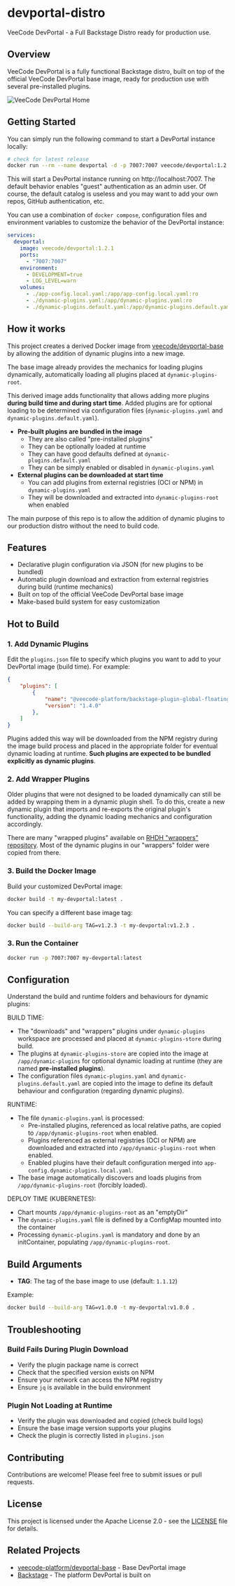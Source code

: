 # devportal-distro

VeeCode DevPortal - a Full Backstage Distro ready for production use.

## Overview

VeeCode DevPortal is a fully functional Backstage distro, built on top of the official VeeCode DevPortal base image, ready for production use with several pre-installed plugins.

![VeeCode DevPortal Home](assets/home.png)

## Getting Started

You can simply run the following command to start a DevPortal instance locally:

```bash
# check for latest release
docker run --rm --name devportal -d -p 7007:7007 veecode/devportal:1.2.1
```

This will start a DevPortal instance running on http://localhost:7007. The default behavior enables "guest" authentication as an admin user. Of course, the default catalog is useless and you may want to add your own repos, GitHub authentication, etc.

You can use a combination of `docker compose`, configuration files and environment variables to customize the behavior of the DevPortal instance:

```yaml
services:
  devportal:
    image: veecode/devportal:1.2.1
    ports:
      - "7007:7007"
    environment:
      - DEVELOPMENT=true
      - LOG_LEVEL=warn
    volumes:
      - ./app-config.local.yaml:/app/app-config.local.yaml:ro
      - ./dynamic-plugins.yaml:/app/dynamic-plugins.yaml:ro
      - ./dynamic-plugins.default.yaml:/app/dynamic-plugins.default.yaml:ro
```

## How it works

This project creates a derived Docker image from [veecode/devportal-base](https://github.com/veecode-platform/devportal-base) by allowing the addition of dynamic plugins into a new image.

The base image already provides the mechanics for loading plugins dynamically, automatically loading all plugins placed at `dynamic-plugins-root`.

This derived image adds functionality that allows adding more plugins **during build time and during start time**. Added plugins are for optional loading to be determined via configuration files (`dynamic-plugins.yaml` and `dynamic-plugins.default.yaml`).

- **Pre-built plugins are bundled in the image**
  - They are also called "pre-installed plugins"
  - They can be optionally loaded at runtime
  - They can have good defaults defined at `dynamic-plugins.default.yaml`
  - They can be simply enabled or disabled in `dynamic-plugins.yaml`
- **External plugins can be downloaded at start time**
  - You can add plugins from external registries (OCI or NPM) in `dynamic-plugins.yaml`
  - They will be downloaded and extracted into `dynamic-plugins-root` when enabled

The main purpose of this repo is to allow the addition of dynamic plugins to our production distro without the need to build code.

## Features

- Declarative plugin configuration via JSON (for new plugins to be bundled)
- Automatic plugin download and extraction from external registries during build (runtime mechanics)
- Built on top of the official VeeCode DevPortal base image
- Make-based build system for easy customization

## Hot to Build

### 1. Add Dynamic Plugins

Edit the `plugins.json` file to specify which plugins you want to add to your DevPortal image (build time). For example:

```json
{
    "plugins": [
        {
            "name": "@veecode-platform/backstage-plugin-global-floating-action-button-dynamic",
            "version": "1.4.0"
        },
    ]
}
```

Plugins added this way will be downloaded from the NPM registry during the image build process and placed in the appropriate folder for eventual dynamic loading at runtime. **Such plugins are expected to be bundled explicitly as dynamic plugins**.

### 2. Add Wrapper Plugins

Older plugins that were not designed to be loaded dynamically can still be added by wrapping them in a dynamic plugin shell. To do this, create a new dynamic plugin that imports and re-exports the original plugin's functionality, adding the dynamic loading mechanics and configuration accordingly.

There are many "wrapped plugins" available on [RHDH "wrappers" repository](https://github.com/redhat-developer/rhdh/tree/main/dynamic-plugins/wrappers). Most of the dynamic plugins in our "wrappers" folder were copied from there.

### 3. Build the Docker Image

Build your customized DevPortal image:

```bash
docker build -t my-devportal:latest .
```

You can specify a different base image tag:

```bash
docker build --build-arg TAG=v1.2.3 -t my-devportal:v1.2.3 .
```

### 3. Run the Container

```bash
docker run -p 7007:7007 my-devportal:latest
```

## Configuration

Understand the build and runtime folders and behaviours for dynamic plugins:

BUILD TIME:

- The "downloads" and "wrappers" plugins under `dynamic-plugins` workspace are processed and placed at `dynamic-plugins-store` during build.
- The plugins at `dynamic-plugins-store` are copied into the image at `/app/dynamic-plugins` for optional dynamic loading at runtime (they are named **pre-installed plugins**).
- The configuration files `dynamic-plugins.yaml` and `dynamic-plugins.default.yaml` are copied into the image to define its default behaviour and configuration (regarding dynamic plugins).

RUNTIME:

- The file `dynamic-plugins.yaml` is processed:
  - Pre-installed plugins, referenced as local relative paths, are copied to `/app/dynamic-plugins-root` when enabled.
  - Plugins referenced as external registries (OCI or NPM) are downloaded and extracted into `/app/dynamic-plugins-root` when enabled.
  - Enabled plugins have their default configuration merged into `app-config.dynamic-plugins.local.yaml`.
- The base image automatically discovers and loads plugins from `/app/dynamic-plugins-root` (forcibly loaded).

DEPLOY TIME (KUBERNETES):

- Chart mounts `/app/dynamic-plugins-root` as an "emptyDir"
- The `dynamic-plugins.yaml` file is defined by a ConfigMap mounted into the container
- Processing `dynamic-plugins.yaml` is mandatory and done by an initContainer, populating `/app/dynamic-plugins-root`.

## Build Arguments

- **TAG**: The tag of the base image to use (default: `1.1.12`)

Example:

```bash
docker build --build-arg TAG=v1.0.0 -t my-devportal:v1.0.0 .
```

## Troubleshooting

### Build Fails During Plugin Download

- Verify the plugin package name is correct
- Check that the specified version exists on NPM
- Ensure your network can access the NPM registry
- Ensure `jq` is available in the build environment

### Plugin Not Loading at Runtime

- Verify the plugin was downloaded and copied (check build logs)
- Ensure the base image version supports your plugins
- Check the plugin is correctly listed in `plugins.json`

## Contributing

Contributions are welcome! Please feel free to submit issues or pull requests.

## License

This project is licensed under the Apache License 2.0 - see the [LICENSE](LICENSE) file for details.

## Related Projects

- [veecode-platform/devportal-base](https://github.com/veecode-platform/devportal-base) - Base DevPortal image
- [Backstage](https://backstage.io/) - The platform DevPortal is built on
